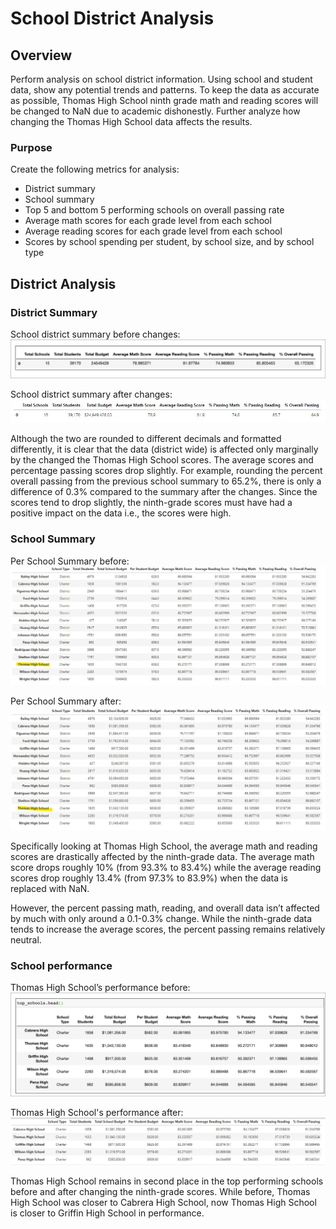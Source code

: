 # School District Analysis

## Overview

Perform analysis on school district information. Using school and student data, show any potential trends and patterns. To keep the data as accurate as possible, Thomas High School ninth grade math and reading scores will be changed to NaN due to academic dishonestly. Further analyze how changing the Thomas High School data affects the results. 

### Purpose

Create the following metrics for analysis:
-	District summary
-	School summary
-	Top 5 and bottom 5 performing schools on overall passing rate
-	Average math scores for each grade level from each school
-	Average reading scores for each grade level from each school
-	Scores by school spending per student, by school size, and by  school type

## District Analysis

### District Summary

School district summary before changes:
![resources/district_summary_before](resources/district_summary_before.png)

School district summary after changes:
![resources/district_summary_changed](resources/district_summary_changed.jpg)

Although the two are rounded to different decimals and formatted differently, it is clear that the data (district wide) is affected only marginally by the changed the Thomas High School scores. The average scores and percentage passing scores drop slightly. For example, rounding the percent overall passing from the previous school summary to 65.2%, there is only a difference of 0.3% compared to the summary after the changes. Since the scores tend to drop slightly, the ninth-grade scores must have had a positive impact on the data i.e., the scores were high.


### School Summary

Per School Summary before: 
![resources/per_school_summary_before.jpg](resources/per_school_summary_before.jpg)

Per School Summary after:
![resources/per_school_summary_after.jpg](resources/per_school_summary_after.jpg)

Specifically looking at Thomas High School, the average math and reading scores are drastically affected by the ninth-grade data. The average math score drops roughly 10% (from 93.3% to 83.4%) while the average reading scores drop roughly 13.4% (from 97.3% to 83.9%) when the data is replaced with NaN.

However, the percent passing math, reading, and overall data isn’t affected by much with only around a 0.1-0.3% change. While the ninth-grade data tends to increase the average scores, the percent passing remains relatively neutral.

### School performance

Thomas High School’s performance before:
![resources/high_performing_before.png](resources/high_performing_before.png)

Thomas High School's performance after:
![resources/high_performing.jpg](resources/high_performing.jpg)

Thomas High School remains in second place in the top performing schools before and after changing the ninth-grade scores. While before, Thomas High School was closer to Cabrera High School, now Thomas High School is closer to Griffin High School in performance. 
